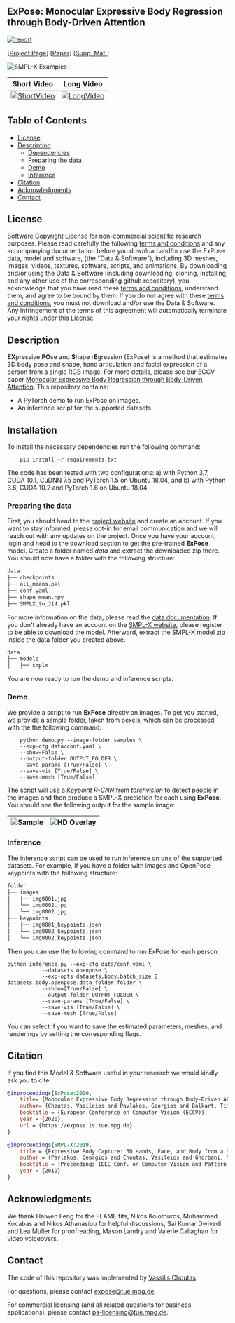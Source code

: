## ExPose: Monocular Expressive Body Regression through Body-Driven Attention

[![report](https://img.shields.io/badge/arxiv-report-red)](https://arxiv.org/abs/2008.09062)

[[Project Page](https://expose.is.tue.mpg.de/)] 
[[Paper](https://ps.is.tuebingen.mpg.de/uploads_file/attachment/attachment/620/0983.pdf)]
[[Supp. Mat.](https://ps.is.tuebingen.mpg.de/uploads_file/attachment/attachment/621/0983-supp_no_header_compressed.pdf)]

![SMPL-X Examples](./images/expose.png)

| Short Video | Long Video |
| --- | --- |
|  [![ShortVideo](https://img.youtube.com/vi/a-sVItuoPek/0.jpg)](https://www.youtube.com/watch?v=a-sVItuoPek) | [![LongVideo](https://img.youtube.com/vi/lNTmHLYTiB8/0.jpg)](https://www.youtube.com/watch?v=lNTmHLYTiB8) | 

## Table of Contents
  * [License](#license)
  * [Description](#description)
    * [Dependencies](#dependencies)
    * [Preparing the data](#preparing-the-data)
    * [Demo](#demo)
    * [Inference](#inference)
  * [Citation](#citation)
  * [Acknowledgments](#acknowledgments)
  * [Contact](#contact)


## License

Software Copyright License for non-commercial scientific research purposes.
Please read carefully the following [terms and conditions](LICENSE) and any accompanying
documentation before you download and/or use the ExPose data, model and
software, (the "Data & Software"), including 3D meshes, images, videos,
textures, software, scripts, and animations. By downloading and/or using the
Data & Software (including downloading, cloning, installing, and any other use
of the corresponding github repository), you acknowledge that you have read
these [terms and conditions](LICENSE), understand them, and agree to be bound by them. If
you do not agree with these [terms and conditions](LICENSE), you must not download and/or
use the Data & Software. Any infringement of the terms of this agreement will
automatically terminate your rights under this [License](LICENSE).

## Description

**EX**pressive **PO**se and **S**hape r**E**gression (ExPose) is a method
that estimates 3D body pose and shape, hand articulation and facial expression
of a person from a single RGB image. For more details, please see our ECCV paper
[Monocular Expressive Body Regression through Body-Driven Attention](https://expose.is.tue.mpg.de/).
This repository contains:
* A PyTorch demo to run ExPose on images.
* An inference script for the supported datasets.

## Installation

To install the necessary dependencies run the following command:
```shell
    pip install -r requirements.txt
```
The code has been tested with two configurations: a) with Python 3.7, CUDA 10.1, CuDNN 7.5 and PyTorch 1.5 on Ubuntu 18.04, and b) with Python 3.6, CUDA 10.2 and PyTorch 1.6 on Ubuntu 18.04. 


### Preparing the data

First, you should head to the [project website](https://expose.is.tue.mpg.de/) and create an account.
If you want to stay informed, please opt-in for email communication 
and we will reach out with any updates on the project.
Once you have your account, login and head to the download section
to get the pre-trained **ExPose** model.
Create a folder named *data* and extract the downloaded zip there.
You should now have a folder with the following structure:
```bash
data
├── checkpoints
├── all_means.pkl
├── conf.yaml
├── shape_mean.npy
├── SMPLX_to_J14.pkl
```
For more information on the data, please read the [data documentation](doc/data.md).
If you don't already have an account on the [SMPL-X website](https://smpl-x.is.tue.mpg.de/), 
please register to be able to download the model. Afterward, extract the SMPL-X model
zip inside the data folder you created above.
```bash
data
├── models
│   ├── smplx
```
You are now ready to run the demo and inference scripts.

### Demo 

We provide a script to run **ExPose** directly on images. 
To get you started, we provide a sample folder, taken from [pexels](https://pexels.com),
which can be processed with the the following command:
```shell
    python demo.py --image-folder samples \
    --exp-cfg data/conf.yaml \
    --show=False \
    --output-folder OUTPUT_FOLDER \
    --save-params [True/False] \
    --save-vis [True/False] \
    --save-mesh [True/False]
```
The script will use a *Keypoint R-CNN* from *torchvision* to detect people in
the images and then produce a SMPL-X prediction for each using **ExPose**.
You should see the following output for the sample image:

|  ![Sample](samples/man-in-red-crew-neck-sweatshirt-photography-941693.png) | ![HD Overlay](images/hd_overlay.png) | 
| --- | --- |

### Inference

The [inference](inference.py) script can be used to run inference on one of the supported
datasets. For example, if you have a folder with images and OpenPose keypoints
with the following structure:
```bash
folder
├── images
│   ├── img0001.jpg
│   └── img0002.jpg
│   └── img0002.jpg
├── keypoints
│   ├── img0001_keypoints.json
│   └── img0002_keypoints.json
│   └── img0002_keypoints.json
```
Then you can use the following command to run ExPose for each person:
```shell
python inference.py --exp-cfg data/conf.yaml \
           --datasets openpose \
           --exp-opts datasets.body.batch_size B datasets.body.openpose.data_folder folder \
           --show=[True/False] \
           --output-folder OUTPUT_FOLDER \
           --save-params [True/False] \
           --save-vis [True/False] \
           --save-mesh [True/False]
```
You can select if you want to save the estimated parameters, meshes, and renderings by 
setting the corresponding flags. 
 
## Citation

If you find this Model & Software useful in your research we would kindly ask you to cite:

```bibtex
@inproceedings{ExPose:2020,
    title= {Monocular Expressive Body Regression through Body-Driven Attention},
    author= {Choutas, Vasileios and Pavlakos, Georgios and Bolkart, Timo and Tzionas, Dimitrios and Black, Michael J.},
    booktitle = {European Conference on Computer Vision (ECCV)},
    year = {2020},
    url = {https://expose.is.tue.mpg.de}
}
```
```bibtex
@inproceedings{SMPL-X:2019,
    title = {Expressive Body Capture: 3D Hands, Face, and Body from a Single Image},
    author = {Pavlakos, Georgios and Choutas, Vasileios and Ghorbani, Nima and Bolkart, Timo and Osman, Ahmed A. A. and Tzionas, Dimitrios and Black, Michael J.},
    booktitle = {Proceedings IEEE Conf. on Computer Vision and Pattern Recognition (CVPR)},
    year = {2019}
}
```

## Acknowledgments

We thank Haiwen Feng for the FLAME fits,
Nikos Kolotouros, Muhammed Kocabas and Nikos Athanasiou for helpful discussions,
Sai Kumar Dwivedi and Lea Muller for proofreading,
Mason Landry and Valerie Callaghan for video voiceovers.

## Contact
The code of this repository was implemented by [Vassilis Choutas](mailto:vassilis.choutas@tuebingen.mpg.de).

For questions, please contact [expose@tue.mpg.de](mailto:expose@tue.mpg.de). 

For commercial licensing (and all related questions for business applications), please contact [ps-licensing@tue.mpg.de](mailto:ps-licensing@tue.mpg.de).
